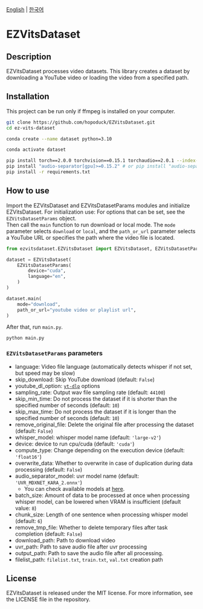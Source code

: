 [English](README.md) | [한국어](README-ko.md)

# EZVitsDataset

## Description

EZVitsDataset processes video datasets.
This library creates a dataset by downloading a YouTube video or loading the video from a specified path.

## Installation

This project can be run only if ffmpeg is installed on your computer.

```bash
git clone https://github.com/hopoduck/EZVitsDataset.git
cd ez-vits-dataset 

conda create --name dataset python=3.10

conda activate dataset

pip install torch==2.0.0 torchvision==0.15.1 torchaudio==2.0.1 --index-url https://download.pytorch.org/whl/cu118
pip install "audio-separator[gpu]>=0.15.2" # or pip install "audio-separator[cpu]>=0.15.2"
pip install -r requirements.txt
```

## How to use

Import the EZVitsDataset and EZVitsDatasetParams modules and initialize EZVitsDataset. For initialization use: For
options that can be set, see the `EZVitsDatasetParams` object.  
Then call the `main` function to run download or local mode. The `mode` parameter selects `download` or `local`, and
the `path_or_url` parameter selects a YouTube URL or specifies the path where the video file is located.

```python
from ezvitsdataset.EZVitsDataset import EZVitsDataset, EZVitsDatasetParams

dataset = EZVitsDataset(
    EZVitsDatasetParams(
        device="cuda",
        language="en",
    )
)

dataset.main(
    mode="download",
    path_or_url="youtube video or playlist url",
)
```

After that, run `main.py`.

```shell
python main.py
```

### `EZVitsDatasetParams` parameters

- language: Video file language (automatically detects whisper if not set, but speed may be slow)
- skip_download: Skip YouTube download (default: `False`)
- youtube_dl_option: [`yt-dlp`](https://github.com/yt-dlp/yt-dlp?tab=readme-ov-file#usage-and-options) options
- sampling_rate: Output wav file sampling rate (default: `44100`)
- skip_min_time: Do not process the dataset if it is shorter than the specified number of seconds (default: `10`)
- skip_max_time: Do not process the dataset if it is longer than the specified number of seconds (default: `10`)
- remove_original_file: Delete the original file after processing the dataset (default: `False`)
- whisper_model: whisper model name (default: `'large-v2'`)
- device: device to run cpu/cuda (default: `'cuda'`)
- compute_type: Change depending on the execution device (default: `'float16'`)
- overwrite_data: Whether to overwrite in case of duplication during data processing (default: `False`)
- audio_separator_model: uvr model name (default: `'UVR_MDXNET_KARA_2.onnx'`)
    - You can check available models
      at [here](https://raw.githubusercontent.com/TRvlvr/application_data/main/filelists/download_checks.json).
- batch_size: Amount of data to be processed at once when processing whisper model, can be lowered when VRAM is
  insufficient (default value: `8`)
- chunk_size: Length of one sentence when processing whisper model (default: `6`)
- remove_tmp_file: Whether to delete temporary files after task completion (default: `False`)
- download_path: Path to download video
- uvr_path: Path to save audio file after uvr processing
- output_path: Path to save the audio file after all processing.
- filelist_path: `filelist.txt`, `train.txt`, `val.txt` creation path

## License

EZVitsDataset is released under the MIT license. For more information, see the LICENSE file in the repository.